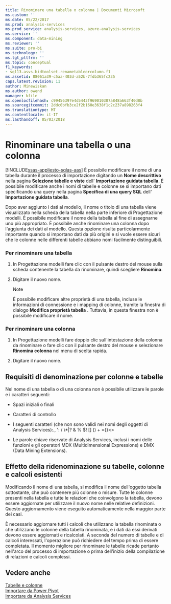 ```yaml
---
title: Rinominare una tabella o colonna | Documenti Microsoft
ms.custom: ''
ms.date: 05/22/2017
ms.prod: analysis-services
ms.prod_service: analysis-services, azure-analysis-services
ms.service: ''
ms.component: data-mining
ms.reviewer: ''
ms.suite: pro-bi
ms.technology: ''
ms.tgt_pltfrm: ''
ms.topic: conceptual
f1_keywords:
- sql13.asvs.bidtoolset.renametableorcolumn.f1
ms.assetid: 88061a39-c5aa-403d-a52b-7fdb365fc235
caps.latest.revision: 11
author: Minewiskan
ms.author: owend
manager: kfile
ms.openlocfilehash: c99456397e4d5443f969010307a848a663f40d8b
ms.sourcegitcommit: 2ddc0bfb3ce2f2b160e3638f1c2c237a898263f4
ms.translationtype: MT
ms.contentlocale: it-IT
ms.lasthandoff: 05/03/2018
---
```

# <a name="rename-a-table-or-column"></a>Rinominare una tabella o una colonna 
[!INCLUDE[ssas-appliesto-sqlas-aas](../../includes/ssas-appliesto-sqlas-aas.md)]
  È possibile modificare il nome di una tabella durante il processo di importazione digitando un **Nome descrittivo** nella pagina **Selezione tabelle e viste** dell' **Importazione guidata tabella**. È possibile modificare anche i nomi di tabelle e colonne se si importano dati specificando una query nella pagina **Specifica di una query SQL** dell' **Importazione guidata tabella**.  
  
 Dopo aver aggiunto i dati al modello, il nome o titolo di una tabella viene visualizzato nella scheda della tabella nella parte inferiore di Progettazione modelli. È possibile modificare il nome della tabella al fine di assegnarne uno più appropriato. È possibile anche rinominare una colonna dopo l'aggiunta dei dati al modello. Questa opzione risulta particolarmente importante quando si importano dati da più origini e si vuole essere sicuri che le colonne nelle differenti tabelle abbiano nomi facilmente distinguibili.  
  
### <a name="to-rename-a-table"></a>Per rinominare una tabella  
  
1.  In Progettazione modelli fare clic con il pulsante destro del mouse sulla scheda contenente la tabella da rinominare, quindi scegliere **Rinomina**.  
  
2.  Digitare il nuovo nome.  
  
    > [!NOTE]  
    >  È possibile modificare altre proprietà di una tabella, incluse le informazioni di connessione e i mapping di colonne, tramite la finestra di dialogo **Modifica proprietà tabella** . Tuttavia, in questa finestra non è possibile modificare il nome.  
  
### <a name="to-rename-a-column"></a>Per rinominare una colonna  
  
1.  In Progettazione modelli fare doppio clic sull'intestazione della colonna da rinominare o fare clic con il pulsante destro del mouse e selezionare **Rinomina colonna** nel menu di scelta rapida.  
  
2.  Digitare il nuovo nome.  
  
## <a name="naming-requirements-for-columns-and-tables"></a>Requisiti di denominazione per colonne e tabelle  
 Nel nome di una tabella o di una colonna non è possibile utilizzare le parole e i caratteri seguenti:  
  
-   Spazi iniziali o finali  
  
-   Caratteri di controllo  
  
-   I seguenti caratteri (che non sono validi nei nomi degli oggetti di Analysis Services):., ': / \\*|? & % $! [] () + ={}<>  
  
-   Le parole chiave riservate di Analysis Services, inclusi i nomi delle funzioni e gli operatori MDX (Multidimensional Expressions) e DMX (Data Mining Extensions).  
  
## <a name="effect-of-renaming-on-existing-tables-columns-and-calculations"></a>Effetto della ridenominazione su tabelle, colonne e calcoli esistenti  
 Modificando il nome di una tabella, si modifica il nome dell'oggetto tabella sottostante, che può contenere più colonne o misure. Tutte le colonne presenti nella tabella e tutte le relazioni che coinvolgono la tabella, devono essere aggiornate per utilizzare il nuovo nome nelle relative definizioni. Questo aggiornamento viene eseguito automaticamente nella maggior parte dei casi.
  
 È necessario aggiornare tutti i calcoli che utilizzano la tabella rinominata o che utilizzano le colonne della tabella rinominata, e i dati da essi derivati devono essere aggiornati e ricalcolati. A seconda del numero di tabelle e di calcoli interessati, l'operazione può richiedere del tempo prima di essere completata. Il momento migliore per rinominare le tabelle ricade pertanto nell'arco del processo di importazione o prima dell'inizio della compilazione di relazioni e calcoli complessi.  
  
## <a name="see-also"></a>Vedere anche  
 [Tabelle e colonne](../../analysis-services/tabular-models/tables-and-columns-ssas-tabular.md)   
 [Importare da Power Pivot](../../analysis-services/tabular-models/import-from-power-pivot-ssas-tabular.md)   
 [Importare da Analysis Services](../../analysis-services/tabular-models/import-from-analysis-services-ssas-tabular.md)  
  
  

